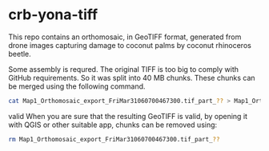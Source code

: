 # crb-yona-tiff

This repo contains an orthomosaic, in GeoTIFF format, generated from drone images capturing damage to coconut palms by coconut rhinoceros beetle.

Some assembly is requred. The original TIFF is too big to comply with GitHub requirements. So it was split into 40 MB chunks. These chunks can be merged using the following command. 

```bash
cat Map1_Orthomosaic_export_FriMar31060700467300.tif_part_?? > Map1_Orthomosaic_export_FriMar31060700467300.tif
```
valid
When you are sure that the resulting GeoTIFF is valid, by opening it with QGIS or other suitable app, chunks can be removed using:

```bash
rm Map1_Orthomosaic_export_FriMar31060700467300.tif_part_??
```


